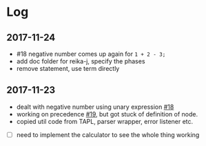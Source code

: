 # Log

## 2017-11-24

- #18 negative number comes up again for `1 + 2 - 3;`
- add doc folder for reika-j, specify the phases
- remove statement, use term directly

## 2017-11-23

- dealt with negative number using unary expression [#18](https://github.com/at15/reika/issues/18)
- working on precedence [#19](https://github.com/at15/reika/issues/19), but got stuck of definition of node.
- copied util code from TAPL, parser wrapper, error listener etc.
- [ ] need to implement the calculator to see the whole thing working